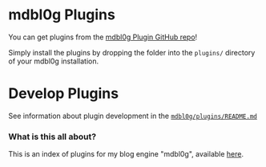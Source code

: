 # mdbl0g Plugins
You can get plugins from the [mdbl0g Plugin GitHub repo](https://github.com/Ps0ke/mdbl0g-plugins)!

Simply install the plugins by dropping the folder into the `plugins/` directory of your mdbl0g installation.

# Develop Plugins
See information about plugin development in the [`mdbl0g/plugins/README.md`](https://github.com/Ps0ke/mdbl0g/blob/master/plugins/README.md)

### What is this all about?
This is an index of plugins for my blog engine "mdbl0g", available [here](https://github.com/Ps0ke/mdbl0g/).